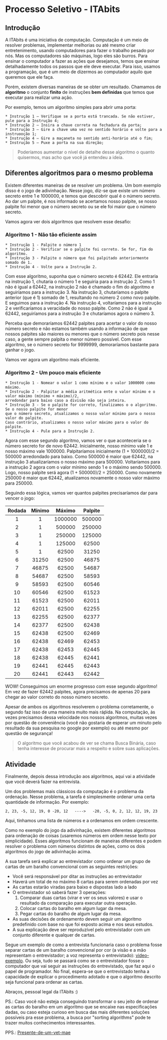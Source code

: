 # Processo Seletivo - ITAbits

## Introdução

A ITAbits é uma iniciativa de computação. Computação é um meio de resolver problemas, 
implementar melhorias ou até mesmo criar entretenimento, usando computadores para fazer o trabalho pesado por nós. 
Mas os computadores são máquinas, logo eles são burros. Para ensinar o computador a fazer as ações que desejamos, 
temos que ensinar detalhadamente todos os passos que ele deve executar. Para isso, usamos a programação, 
que é um meio de dizermos ao computador aquilo que queremos que ele faça.

Porém, existem diversas maneiras de se obter um resultado. Chamamos de **algoritmo** o conjunto **finito** de instruções **bem definidas** que temos que executar para realizar uma ação.

Por exemplo, temos um algoritmo simples para abrir uma porta:
```
* Instrução 1 – Verifique se a porta está trancada. Se não estiver, pule para a Instrução 4;
* Instrução 2 – Insira a chave correta na fechadura da porta;
* Instrução 3 – Gire a chave uma vez no sentido horário e volte para a instruooção 1;
* Instrução 4 – Gire a maçaneta no sentido anti-horário até o fim;
* Instrução 5 – Puxe a porta na sua direção;
```

> Poderíamos aumentar o nível de detalhe desse algoritmo o quanto quisermos, mas acho que você já entendeu a ideia.  

## Diferentes algoritmos para o mesmo problema

Existem diferentes maneiras de se resolver um problema. Um bom exemplo disso é o jogo de adivinhação.
Nesse jogo, diz-se que existe um número secreto entre 1 e 1000000, e temos que descobrir qual é o número secreto.
Ao dar um palpite, é nos informado se acertamos nosso palpite, se nosso palpite foi menor que o número secreto ou se ele foi maior que o número secreto.

Vamos agora ver dois algoritmos que resolvem esse desafio:

### Algoritmo 1 - Não tão eficiente assim

```
* Instrução 1 - Palpite o número 1
* Instrução 2 - Verificar se o palpite foi correto. Se for, fim do algoritmo.
* Instrução 3 - Palpite o número que foi palpitado anteriormente somado de 1.
* Instrução 4 - Volte para a Instrução 2.
```

Com esse algoritmo, suponha que o número secreto é 62442. Ele entraria na instrução 1, chutaria o número 1 e seguiria para a instrução 2.
Como 1 não é igual a 62442, na instrução 2 não é chamado o fim do algoritmo e seguiríamos para a instrução 3.
Na instrução 3, chutaríamos o palpite anterior (que é 1) somado de 1, resultando no número 2 como novo palpite. E seguimos para a instrução 4.
Na instrução 4, voltaríamos para a instrução 2 e verificaríamos a veracidade do nosso palpite. Como 2 não é igual a 62442, seguiríamos para a instrução 3 e chutaríamos agora o número 3.

Perceba que demoraríamos 62442 palpites para acertar o valor do nosso número secreto e não estamos também usando a informação de que nossos palpites são maiores ou menores que o número secreto pois nesse caso, a gente sempre palpita o menor número possível.
Com esse algoritmo, se o número secreto for 9999999, demoraríamos bastante para ganhar o jogo.

Vamos ver agora um algoritmo mais eficiente.

### Algoritmo 2 - Um pouco mais eficiente

```
* Instrução 1 - Nomear o valor 1 como mínimo e o valor 1000000 como máximo.
* Instrução 2 - Palpitar a média aritmética ente o valor mínimo e o valor máximo (mínimo + máximo)/2, 
arredondar para baixo caso a divisão não seja inteira.
* Instrução 3 - Se o palpite for correto, finalizamos o o algoritmo. Se o nosso palpite for menor
que o número secreto, atualizamos o nosso valor mínimo para o nosso valor do palpite. 
Caso contrário, atualizamos o nosso valor máximo para o valor do palpite.
* Instrução 4 - Pule para a Instrução 2.

``` 
Agora com esse segundo algoritmo, vamos ver o que aconteceria se o número secreto for de novo 62442.
Inicialmente, nosso mínimo vale 1 e nosso máximo vale 1000000. Palpitaríamos inicialmente (1 + 1000000)/2 = 500000 arredondado para baixo. Como 500000 é maior que 62442, na instrução 3 atualizaríamos o nosso máximo para 500000. Voltaríamos para a instrução 2 agora com o valor mínimo sendo 1 e o máximo sendo 500000. Logo, nosso palpite será agora (1 + 500000)/2 = 250000. Como novamente 250000 é maior que 62442, atualizamos novamente o nosso valor máximo para 250000.

Seguindo essa lógica, vamos ver quantos palpites precisaríamos dar para vencer o jogo:


| Rodada        | Mínimo      | Máximo  | Palpite|
| :-----------: |:-------------:| :-----:|:-----:|
| 1 |    1          | 1000000 |500000|
| 2 | 1      |   500000 |250000|
| 3 | 1      |    250000 |125000|
| 4 | 1      |    125000 |62500|
| 5 | 1    |  62500  | 31250 |
|6| 31250| 62500| 46875|
|7| 46875| 62500| 54687|
|8| 54687| 62500| 58593|
| 9|58593| 62500| 60546|
|10| 60546| 62500| 61523|
|11| 61523| 62500| 62011|
|12| 62011| 62500| 62255|
|13| 62255| 62500| 62377|
|14| 62377| 62500| 62438|
|15| 62438| 62500| 62469|
|16| 62438| 62469| 62453|
|17| 62438| 62453| 62445|
|18| 62438| 62445| 62441|
|19| 62441| 62445| 62443|
|20| 62441| 62443| 62442|

WOW! Conseguimos um enorme progresso com esse segundo algoritmo! Em vez de fazer 62442 palpites, agora precisamos de apenas 20 para chegar ao valor correto do nosso número secreto. 

Apesar de ambos os algoritmos resolverem o problema corretamente, o segundo faz isso de uma maneira muito mais ráṕida. Na computação, às vezes precisamos dessa velocidade nos nossos algoritmos, muitas vezes por questão de conveniência (você não gostaria de esperar um minuto pelo resultado da sua pesquisa no google por exemplo) ou até mesmo por questão de segurança!

> O algoritmo que você acabou de ver se chama Busca Binária, caso tenha interesse de procurar mais a respeito e sobre suas aplicações.

## Atividade

Finalmente, depois dessa introdução aos algoritmos, aqui vai a atividade que você deverá fazer na entrevista.

Um dos problemas mais clássicos da computação é o problema da ordenação. Nesse problema, a tarefa é simplesmente ordenar uma certa quantidade de informação. Por exemplo:

```
2, 23, -5, 12, 19, 0 -20, 12   ---->   -20, -5, 0, 2, 12, 12, 19, 23
```

Aqui, tinhamos uma lista de números e a ordenamos em ordem crescente.

Como no exemplo do jogo da adivinhação, existem diferentes algoritmos para ordenação de coisas (usaremos números em ordem nesse texto por simplicidade). Esses algoritmos funcionam de maneiras diferentes e podem resolver o problema com números distintos de ações, como os dois algoritmos do jogo de adivinhação acima.

A sua tarefa será explicar ao entrevistador como ordenar um grupo de cartas de um baralho convencional com as seguintes restrições:
- Você será responsável por ditar as instruções ao entrevistador
- Haverá um total de no máximo 8 cartas para serem ordenadas por vez
- As cartas estarão viradas para baixo e dispostas lado a lado
- O entrevistador só saberá fazer 3 operações:
  1. Comparar duas cartas (virar e ver os seus valores) e usar o resultado da comparação para executar outra operação.
  2. Colocar cartas do baralho em algum lugar da mesa. 
  3. Pegar cartas do baralho de algum lugar da mesa.
- As suas decisões de ordenamento devem seguir um algoritmo predefinido com base no que foi exposto acima e nos seus estudos.
- A sua explicação deve ser reproduzível pelo entrevistador com um conjunto diferente e qualquer de cartas.

Segue um exemplo de como a entrevista funcionaria caso o problema fosse separar cartas de um baralho convencional por cor (a visão e a mão representam o entrevistador; a voz representa o entrevistado): [video-exemplo](https://streamable.com/53g4v). Ou seja, tudo se passará como se o entrevistador fosse o computador que vai seguir as instruções do entrevistado, que faz aqui o papel de programador. No final, espera-se que o entrevistado tenha a capacidade de explicar o procedimento adotado e que o algoritmo descrito seja funcional para ordenar as cartas.


Abraços,
pessoal legal da ITAbits :)

PS.: Caso você não esteja conseguindo transformar o seu jeito de ordenar as cartas do baralho em um algoritmo que se encaixe nas especificações dadas, ou caso esteja curioso em busca das mais diferentes soluções possíveis pra esse problema, a busca por "sorting algorithms" pode te trazer muitos conhecimentos interessantes.

PPS.: [Presente-de-um-vet-mae](http://lmgtfy.com/?iie=1&q=Sorting+Algorithms)
